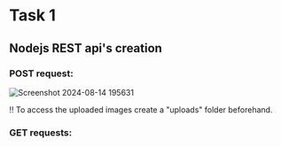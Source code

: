 # Task 1

## Nodejs REST api's creation

### POST request:
![Screenshot 2024-08-14 195631](https://github.com/user-attachments/assets/8721eeb0-f2c6-4fb8-9766-a9d11d044c28)

!! To access the uploaded images create a "uploads" folder beforehand. 

### GET requests:

